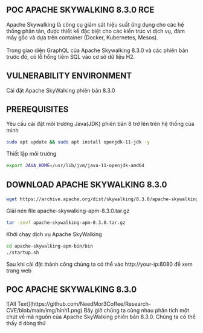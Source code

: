 <h2>POC APACHE SKYWALKING 8.3.0 RCE</h2>
Apache Skywalking là công cụ giám sát hiệu suất ứng dụng cho các hệ thống phân tán, được thiết kế đặc biệt cho các kiến trúc vi dịch vụ, đám mây gốc và dựa trên container (Docker, Kubernetes, Mesos).<br><br>
Trong giao diện GraphQL của Apache Skywalking 8.3.0 và các phiên bản trước đó, có lỗ hổng tiêm SQL vào cơ sở dữ liệu H2.

<h2>VULNERABILITY ENVIRONMENT</h2>
Cài đặt Apache SkyWalking phiên bản 8.3.0<br>

<h2>PREREQUISITES</h2>
Yêu cầu cài đặt môi trường Java(JDK) phiên bản 8 trở lên trên hệ thống của mình<br>

```bash
sudo apt update && sudo apt install openjdk-11-jdk -y
```
Thiết lập môi trường
```bash 
export JAVA_HOME=/usr/lib/jvm/java-11-openjdk-amd64
```
<h2>DOWNLOAD APACHE SKYWALKING 8.3.0</h2>

```bash 
wget https://archive.apache.org/dist/skywalking/8.3.0/apache-skywalking-apm-8.3.0.tar.gz
```
Giải nén file apache-skywalking-apm-8.3.0.tar.gz 
```bash
tar -zxvf apache-skywalking-apm-8.3.0.tar.gz
```
Khởi chạy dịch vụ Apache SkyWalking 
```bash
cd apache-skywalking-apm-bin/bin
./startup.sh
```
Sau khi cài đặt thành công chúng ta có thể vào http://your-ip:8080 để xem trang web
<h2>POC APACHE SKYWALKING 8.3.0</h2>
![All Text](https://github.com/NeedMor3Coffee/Research-CVE/blob/main/img/hinh1.png)
Bây giờ chúng ta cùng nhau phân tích một chút về mã nguồn của Apache SkyWalking phiên bản 8.3.0. Chúng ta có thể thấy ở dòng thứ 





